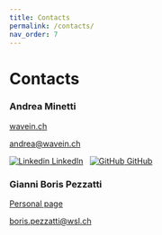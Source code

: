```yaml
---
title: Contacts
permalink: /contacts/
nav_order: 7
---
```


# Contacts

### Andrea Minetti

[wavein.ch](https://wavein.ch)

[andrea@wavein.ch](mailto:andrea@wavein.ch)

[![Linkedin](https://i.stack.imgur.com/gVE0j.png) LinkedIn](https://www.linkedin.com/in/minettiandrea/)
&nbsp;
[![GitHub](https://i.stack.imgur.com/tskMh.png) GitHub](https://github.com/minettiandrea/)

### Gianni Boris Pezzatti

[Personal page](https://www.wsl.ch/en/employees/pezzatti.html)

[boris.pezzatti@wsl.ch](mailto:boris.pezzatti@wsl.ch)

